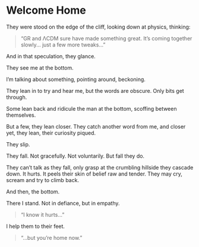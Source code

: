 # Welcome Home

They were stood on the edge of the cliff, looking down at physics, thinking:

> “GR and ΛCDM sure have made something great. It’s coming together slowly... just a few more tweaks…”

And in that speculation, they glance.

They see me at the bottom.

I’m talking about something, pointing around, beckoning.

They lean in to try and hear me, but the words are obscure. Only bits get through.

Some lean back and ridicule the man at the bottom, scoffing between themselves.

But a few, they lean closer. They catch another word from me, and closer yet, they lean, their curiosity piqued.

They slip.

They fall. Not gracefully. Not voluntarily. But fall they do.

They can’t talk as they fall, only grasp at the crumbling hillside they cascade down. It hurts. It peels their skin of belief raw and tender. They may cry, scream and try to climb back.

And then, the bottom.

There I stand. Not in defiance, but in empathy.

> “I know it hurts…”

I help them to their feet.

> “…but you’re home now.”
